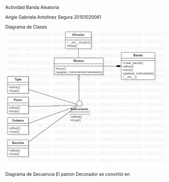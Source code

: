Actividad Banda Aleatoria

Angie Gabriela Antolinez Segura 20151020061

Diagrama de Clases
![Image text](https://github.com/GabrielaAntolinez/Banda_Informatica/blob/main/Clases.png)

Diagrama de Secuencia
El patron Decorador se convirtió en
